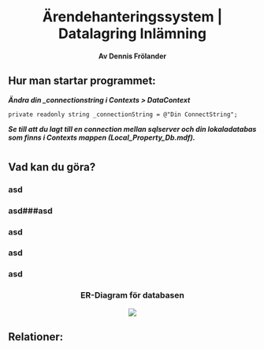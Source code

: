 <h1 align="center"> Ärendehanteringssystem | Datalagring Inlämning </h1>
<h4 align="center">Av Dennis Frölander</h4>

## Hur man startar programmet:
***Ändra din _connectionstring i Contexts > DataContext*** 

```private readonly string _connectionString = @"Din ConnectString"; ```

***Se till att du lagt till en connection mellan sqlserver och din lokaladatabas som finns i Contexts mappen (Local_Property_Db.mdf).***

#
## Vad kan du göra?
### asd
### asd###asd
### asd
### asd
### asd






<h3  align="center">ER-Diagram för databasen</h3>
<div  align="center">
<img src ="https://i.gyazo.com/101d54708b9d29e4bf346098acdd9828.png">
</div>

## Relationer:
